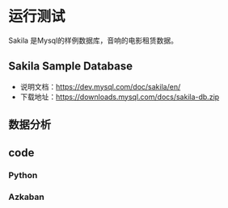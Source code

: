 # 运行测试

Sakila 是Mysql的样例数据库，音响的电影租赁数据。

## Sakila Sample Database

- 说明文档：https://dev.mysql.com/doc/sakila/en/
- 下载地址：https://downloads.mysql.com/docs/sakila-db.zip

## 数据分析



## code

### Python



### Azkaban


